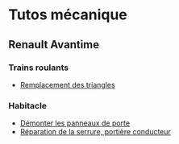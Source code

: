# Tutos mécanique
## Renault Avantime
### Trains roulants
- [Remplacement des triangles](Renault-Avantime/Remplacement-des-triangles/README.md)

### Habitacle
- [Démonter les panneaux de porte](Renault-Avantime/Demontage-des-panneaux-de-porte/README.md)
- [Réparation de la serrure, portière conducteur](Renault-Avantime/Reparation-de-la-serrure/README.md)
